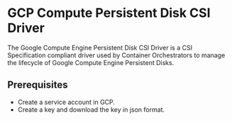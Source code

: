 # GCP Compute Persistent Disk CSI Driver

The Google Compute Engine Persistent Disk CSI Driver is a CSI Specification compliant driver used by Container Orchestrators to manage the lifecycle of Google Compute Engine Persistent Disks.

## Prerequisites
- Create a service account in GCP.
- Create a key and download the key in json format.

